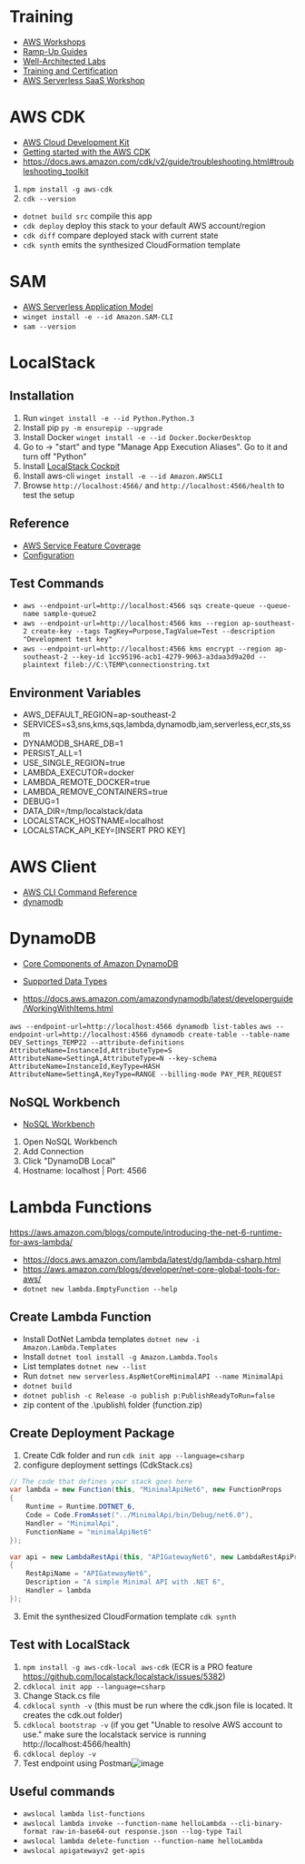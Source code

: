 # Training

- [AWS Workshops](https://workshops.aws/)
- [Ramp-Up Guides](https://aws.amazon.com/training/ramp-up-guides/?th=sec&sec=rug)
- [Well-Architected Labs](https://www.wellarchitectedlabs.com/)
- [Training and Certification](https://aws.amazon.com/training/?sc_ichannel=ha&sc_icampaign=acq_awsblogsb&sc_icontent=architecture-resources)
- [AWS Serverless SaaS Workshop](https://catalog.us-east-1.prod.workshops.aws/workshops/b0c6ad36-0a4b-45d8-856b-8a64f0ac76bb/en-US)

# AWS CDK

- [AWS Cloud Development Kit](https://aws.amazon.com/cdk/)
- [Getting started with the AWS CDK](https://docs.aws.amazon.com/cdk/v2/guide/getting_started.html)
- https://docs.aws.amazon.com/cdk/v2/guide/troubleshooting.html#troubleshooting_toolkit

1. ```npm install -g aws-cdk``` 
2. ```cdk --version``` 


* `dotnet build src` compile this app
* `cdk deploy`       deploy this stack to your default AWS account/region
* `cdk diff`         compare deployed stack with current state
* `cdk synth`        emits the synthesized CloudFormation template

# SAM

- [AWS Serverless Application Model](https://aws.amazon.com/serverless/sam/)
- ```winget install -e --id Amazon.SAM-CLI```
- ```sam --version```

# LocalStack 
## Installation

1. Run ```winget install -e --id Python.Python.3``` 
2. Install pip  ```py -m ensurepip --upgrade```
3. Install Docker ```winget install -e --id Docker.DockerDesktop```
4. Go to -> "start" and type "Manage App Execution Aliases". Go to it and turn off "Python"
5. Install [LocalStack Cockpit](https://docs.localstack.cloud/get-started/cockpit/)
7. Install aws-cli ```winget install -e --id Amazon.AWSCLI```
8. Browse ```http://localhost:4566/``` and ```http://localhost:4566/health``` to test the setup

## Reference
- [AWS Service Feature Coverage](https://docs.localstack.cloud/aws/feature-coverage/)
- [Configuration](https://docs.localstack.cloud/localstack/configuration/)

## Test Commands

- ```aws --endpoint-url=http://localhost:4566 sqs create-queue --queue-name sample-queue2```
- ```aws --endpoint-url=http://localhost:4566 kms --region ap-southeast-2 create-key --tags TagKey=Purpose,TagValue=Test --description "Development test key"```
- ```aws --endpoint-url=http://localhost:4566 kms encrypt --region ap-southeast-2 --key-id 1cc95196-acb1-4279-9063-a3daa3d9a20d --plaintext fileb://C:\TEMP\connectionstring.txt```

## Environment Variables

- AWS_DEFAULT_REGION=ap-southeast-2
- SERVICES=s3,sns,kms,sqs,lambda,dynamodb,iam,serverless,ecr,sts,ssm
- DYNAMODB_SHARE_DB=1
- PERSIST_ALL=1
- USE_SINGLE_REGION=true
- LAMBDA_EXECUTOR=docker
- LAMBDA_REMOTE_DOCKER=true
- LAMBDA_REMOVE_CONTAINERS=true
- DEBUG=1
- DATA_DIR=/tmp/localstack/data
- LOCALSTACK_HOSTNAME=localhost
- LOCALSTACK_API_KEY=[INSERT PRO KEY]

# AWS Client

- [AWS CLI Command Reference](https://awscli.amazonaws.com/v2/documentation/api/latest/index.html)
- [dynamodb](https://awscli.amazonaws.com/v2/documentation/api/latest/reference/dynamodb/index.html)

# DynamoDB

- [Core Components of Amazon DynamoDB](https://docs.aws.amazon.com/amazondynamodb/latest/developerguide/HowItWorks.CoreComponents.html)

- [Supported Data Types](https://docs.aws.amazon.com/amazondynamodb/latest/developerguide/MidLevelAPILimitations.SupportedTypes.html)
- https://docs.aws.amazon.com/amazondynamodb/latest/developerguide/WorkingWithItems.html

```aws --endpoint-url=http://localhost:4566 dynamodb list-tables```
```aws --endpoint-url=http://localhost:4566 dynamodb create-table --table-name DEV_Settings_TEMP22 --attribute-definitions AttributeName=InstanceId,AttributeType=S AttributeName=SettingA,AttributeType=N --key-schema AttributeName=InstanceId,KeyType=HASH AttributeName=SettingA,KeyType=RANGE --billing-mode PAY_PER_REQUEST```

## NoSQL Workbench
- [NoSQL Workbench](https://docs.aws.amazon.com/amazondynamodb/latest/developerguide/workbench.settingup.html)

1. Open NoSQL Workbench
2. Add Connection
3. Click "DynamoDB Local"
4. Hostname: localhost | Port: 4566

# Lambda Functions

https://aws.amazon.com/blogs/compute/introducing-the-net-6-runtime-for-aws-lambda/

- https://docs.aws.amazon.com/lambda/latest/dg/lambda-csharp.html
- https://aws.amazon.com/blogs/developer/net-core-global-tools-for-aws/
- ```dotnet new lambda.EmptyFunction --help```

## Create Lambda Function

- Install DotNet Lambda templates ```dotnet new -i Amazon.Lambda.Templates```
- Install ```dotnet tool install -g Amazon.Lambda.Tools```
- List templates ```dotnet new --list```
- Run ```dotnet new serverless.AspNetCoreMinimalAPI --name MinimalApi```
- ```dotnet build```
- ```dotnet publish -c Release -o publish p:PublishReadyToRun=false```
- zip content of the .\publish\ folder (function.zip)

## Create Deployment Package

1. Create Cdk folder and run ```cdk init app --language=csharp```
2. configure deployment settings (CdkStack.cs)
```csharp
// The code that defines your stack goes here
var lambda = new Function(this, "MinimalApiNet6", new FunctionProps
{
    Runtime = Runtime.DOTNET_6,
    Code = Code.FromAsset("../MinimalApi/bin/Debug/net6.0"),
    Handler = "MinimalApi",
    FunctionName = "minimalApiNet6"
});

var api = new LambdaRestApi(this, "APIGatewayNet6", new LambdaRestApiProps
{
    RestApiName = "APIGatewayNet6",
    Description = "A simple Minimal API with .NET 6",
    Handler = lambda
}); 
```      
3. Emit the synthesized CloudFormation template ```cdk synth```


## Test with LocalStack

1. ```npm install -g aws-cdk-local aws-cdk``` (ECR is a PRO feature https://github.com/localstack/localstack/issues/5382)
2. ```cdklocal init app --language=csharp```
3. Change Stack.cs file
4. ```cdklocal synth -v``` (this must be run where the cdk.json file is located. It creates the cdk.out folder)
5. ```cdklocal bootstrap -v``` (if you get "Unable to resolve AWS account to use." make sure the localstack service is running http://localhost:4566/health)
6. ```cdklocal deploy -v```
8. Test endpoint using Postman![image](https://user-images.githubusercontent.com/5598150/169179873-6bdf5b22-fcd7-4eee-a314-be505a528da5.png)


## Useful commands

- ```awslocal lambda list-functions```
- ```awslocal lambda invoke --function-name helloLambda --cli-binary-format raw-in-base64-out response.json --log-type Tail```
- ```awslocal lambda delete-function --function-name helloLambda```
- ```awslocal apigatewayv2 get-apis```
